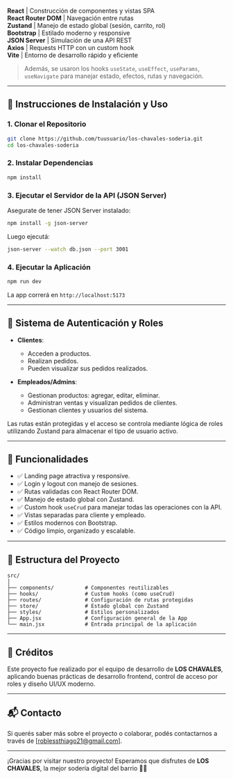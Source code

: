  **React**         | Construcción de componentes y vistas SPA           
 **React Router DOM** | Navegación entre rutas                          
 **Zustand**       | Manejo de estado global (sesión, carrito, rol)     
 **Bootstrap**     | Estilado moderno y responsive                      
 **JSON Server**   | Simulación de una API REST                        
 **Axios**         | Requests HTTP con un custom hook                   
 **Vite**          | Entorno de desarrollo rápido y eficiente           

> Además, se usaron los hooks `useState`, `useEffect`, `useParams`, `useNavigate` para manejar estado, efectos, rutas y navegación.

---

## 🚀 Instrucciones de Instalación y Uso

### 1. Clonar el Repositorio

```bash
git clone https://github.com/tuusuario/los-chavales-soderia.git
cd los-chavales-soderia
```

### 2. Instalar Dependencias

```bash
npm install
```

### 3. Ejecutar el Servidor de la API (JSON Server)

Asegurate de tener JSON Server instalado:

```bash
npm install -g json-server
```

Luego ejecutá:

```bash
json-server --watch db.json --port 3001
```

### 4. Ejecutar la Aplicación

```bash
npm run dev
```

La app correrá en `http://localhost:5173`

---

## 🔐 Sistema de Autenticación y Roles

- **Clientes**:
  - Acceden a productos.
  - Realizan pedidos.
  - Pueden visualizar sus pedidos realizados.

- **Empleados/Admins**:
  - Gestionan productos: agregar, editar, eliminar.
  - Administran ventas y visualizan pedidos de clientes.
  - Gestionan clientes y usuarios del sistema.

Las rutas están protegidas y el acceso se controla mediante lógica de roles utilizando Zustand para almacenar el tipo de usuario activo.

---

## 🧩 Funcionalidades

- ✅ Landing page atractiva y responsive.
- ✅ Login y logout con manejo de sesiones.
- ✅ Rutas validadas con React Router DOM.
- ✅ Manejo de estado global con Zustand.
- ✅ Custom hook `useCrud` para manejar todas las operaciones con la API.
- ✅ Vistas separadas para cliente y empleado.
- ✅ Estilos modernos con Bootstrap.
- ✅ Código limpio, organizado y escalable.

---

## 📁 Estructura del Proyecto

```
src/
│
├── components/          # Componentes reutilizables
├── hooks/               # Custom hooks (como useCrud)
├── routes/              # Configuración de rutas protegidas
├── store/               # Estado global con Zustand
├── styles/              # Estilos personalizados
├── App.jsx              # Configuración general de la App
└── main.jsx             # Entrada principal de la aplicación
```

---


## 🙌 Créditos

Este proyecto fue realizado por el equipo de desarrollo de **LOS CHAVALES**, aplicando buenas prácticas de desarrollo frontend, control de acceso por roles y diseño UI/UX moderno.

---

## 📬 Contacto

Si querés saber más sobre el proyecto o colaborar, podés contactarnos a través de [roblessthiago21@gmail.com].

---

¡Gracias por visitar nuestro proyecto! Esperamos que disfrutes de **LOS CHAVALES**, la mejor sodería digital del barrio 🍻🚚
